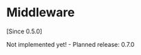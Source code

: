 # Middleware

[Since 0.5.0]

<i class="fa fa-wrench fa-2x" aria-hidden="true"></i> Not implemented yet! - Planned release: 0.7.0
